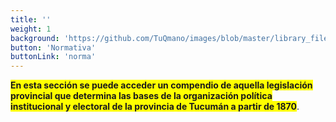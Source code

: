 ```yaml
---
title: ''
weight: 1
background: 'https://github.com/TuQmano/images/blob/master/library_files.png?raw=true'
button: 'Normativa'
buttonLink: 'norma'
---
```




<span style="background-color: #FFFF00"> **En esta sección se puede acceder un compendio de aquella legislación provincial que determina las bases de la organización política institucional y electoral de la provincia de Tucumán a partir de 1870**</span>. 
